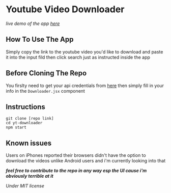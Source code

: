 # Youtube Video Downloader

_live demo of the app [here](https://grab-tuber.netlify.app/)_

## How To Use The App

Simply copy the link to the youtube video you'd like to download and paste it into the input fild then click search just as instructed inside the app

## Before Cloning The Repo

You firslty need to get your api credentials from [here](https://rapidapi.com/Top-Rated/api/get-video-and-audio-url) then simply fill in your info in the `Downloader.jsx` component

## Instructions

```
git clone [repo link]
cd yt-downloader
npm start
```

## Known issues

Users on iPhones reported their browsers didn't have the option to download the videos unlike Android users and i'm currently looking into that

**_feel free to contribute to the repo in any way esp the UI cause i'm obviously terrible at it_**

_Under MIT license_
